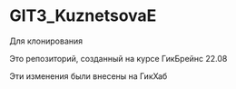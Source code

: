# GIT3_KuznetsovaE
Для клонирования

Это репозиторий, созданный на курсе ГикБрейнс 22.08

Эти изменения были внесены на ГикХаб
